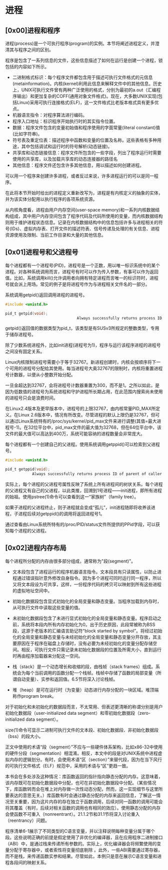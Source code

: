 # 进程

## [0x00]进程和程序

进程(process)是一个可执行程序(program)的实例。本节将阐述进程定义，并澄清其与程序之间的区别。

程序是包含了一系列信息的文件，这些信息描述了如何在运行是创建一个进程，锁包括的内容如下所示。

-  二进制格式标识：每个程序文件都包含用于描述可执行文件格式的元信息(metainformation)。内核(kernel)利用此信息来解释文件中的其他信息。历史上，UNIX可执行文件曾有两种广泛使用的格式，分别为最初的a.out（汇编程序输出）和更加复杂的COFF(通用对象文件格式)。现在，大多数UNIX实现(包括Linux)采用可执行连接格式(ELF)，这一文件格式比老版本格式具有更多优点。
- 机器语言指令：对程序算法进行编码。
- 程序入口地址：标识程序开始执行时的其实指令位置。
- 数据：程序文件包含的变量初始值和程序使用的字面常量(literal constant)值(比如字符串)。
- 符号表及重定位表：描述程序中函数和变量的位置及名称。这些表格有多种用途，其中包括调试和运行时的符号解析(动态链接)。
- 共享库和动态链接信息：程序文件所包含的一些字段，列出了程序运行时需要使用的共享库，以及加载共享库的动态连接器的路径名
- 其他信息：程序文件还包含许多其他信息，用以描述如何创建进程。

可以用一个程序来创建许多进程，或者反过来说，许多进程运行的可以是同一程序。

在此将本节开始时给出的进程定义重新改写为，进程是有内核定义的抽象的实体，并为该实体分配用以执行程序的各项系统资源。

从内核角度看，进程由用户内存空间(user-space memory)和一系列内核数据结构组成，其中用户内存空间包含了程序代码及代码所使用的变量，而内核数据结构则用于维护进程状态信息。记录在内核数据结构中的信息包括许多与进程相关的符号(IDs)、虚拟内存表、打开文件的描述符表、信号传递及处理的有关信息、进程资源使用及限制、当前工作目录和大量的其他信息。

## [0x01]进程号和父进程号

每个进程都有一个进程号(PID)，进程号是一个正数，用以唯一标识系统中的某个进程。对各种系统调用而言，进程号有时可以作为传入参数，有事可以作为返回值。比如，系统调用kill()允许调用者向拥有特定进程而言唯一的标识符时，进程号就会派上用场。常见的例子是将进程号作为与进程相关文件名的一部分。

系统调用getpid()返回调用进程的进程号。

```c
#include <unistd.h>

pid_t getpid(void);
								Always successfully returns process ID of caller.
```

getpid()返回值的数据类型为pid_t，该类型是有SUSv3所规定的整数类型，专用于储存进程号。

除了少数系统进程外，比如init进程(进程号为1)，程序与运行该程序进程的进程号之间没有固定关系。

Linux内核限制进程号需要小于等于32767。新进程创建时，内核会按顺序将下一个可用的进程号分配给其使用。每当进程号大奥32767的限制时，内核将重置进程号计数器，以便从小整数开始分配。

一旦金超达到32767，会将进程号计数器重置为300，而不是1。之所以如此，是因为低数值的进程号为系统进程和守护进程所长期占用，在此范围内搜索尚未使用的进程号只会是浪费时间。

在Linux2.4版本及更早版本中，进程号的上限32767，由内核常量PID_MAX所定义。在Linux 2.6版本中，情况有所改变。尽管进程的默认上限仍是32767，但可以通过Linux系统特有的/proc/sys/kernel/pid_max文件来进行调整(其值=最大进程号-1)。在32位平台中，pid_max文件的最大值为32768，但在64位平台中，该文件的最大值可以高达到400万，系统可能容纳的进程数量会非常庞大。

每个进程都有一个创建自己的父进程。使用系统调用getppid()可以检索到父进程号。

```c
#include <unistd.h>

pid_t getppid(void);
			Always successfully returns process ID of parent of caller
```

实际上，每个进程的父进程号属性反映了系统上所有进程间的树状关系。每个进程的父进程又有自己的父进程，以此类推，回溯到1号进程——init进程，即所有进程的始祖。使用pstree(1)命令可以查看到这一“家族树”（family tree）。

如果子进程的父进程终止，则子进程就会变成“孤儿”，init进程随即将收养该进程，子进程后续对getppid()的调用将返回进程号1。

通过查看由Linux系统所特有的/proc/PID/status文件所提供的PPid字段，可以获知每个进程的父进程。

## [0x02]进程内存布局

每个进程所分配的内存由很多部分组成，通常称为"段(segment)"。

- 文本段包含了进程运行的程序机器语言指令。文本段具有只读属性，以防止进程通过错误指针意外修改自身指令。因为多个进程可同时运行同一程序，所以又将文本段设为可共享，这样，一份程序代码的拷贝可以映射到所有这些进程的虚拟地址空间中。

- 初始化数据段包含显式初始化的全局变量和静态变量。当程序加载到内存时，从可执行文件中读取这些变量的值。

- 未初始化数据段包含了未进行显式初始化的全局变量和静态变量。程序启动之前，系统将本段内所有内存初始化为0。出于历史原因，此段常被称为BSS段，这源于老版本的汇编语言助记符“block started by symbol”。将经过初始化的全局变量和静态变量与未经初始化的全局变量和静态变量分开存放，其主要原因在于程序在磁盘上存储时，没有必要为未经初始化的变量分配存储空间。相反，可执行文件只需记录未初始化数据段的位置及所需大小，直到运行时再由程序加载器来分配这一空间。

- 栈（stack）是一个动态增长和收缩的段，由栈帧（stack frames）组成。系统会为每个当前调用的函数分配一个栈帧。栈帧中存储了函数的局部变量（所谓自动变量）、实参和返回值。6.5节将深入讨论栈帧。
- 堆（heap）是可在运行时（为变量）动态进行内存分配的一块区域。堆顶端称作program break。

对于初始化和未初始化的数据段而言，不太常用、但表述更清晰的称谓分别是用户初始化数据段（user-initialized data segment）和零初始化数据段（zero-initialized data segment）。

size(1)命令可显示二进制可执行文件的文本段、初始化数据段、非初始化数据段（bss）的段大小。

正文中使用的术语“段（segment）”不应与一些硬件体系架构，比如x86-32中使用的硬件分段（segmentation）相混淆。相反，本文中的段是对UNIX系统中进程虚拟内存的逻辑划分。有时，会使用术语“区（section）”来替代段，因为在当下风行的可执行文件格式（ELF）规范中，采用的术语与“区”更趋一致。

本书会在多处涉及这种情况：库函数返回的指针指向静态分配的内存。这意味着，该内存既可在初始化数据段中分配，也可在非初始化数据段中分配。（某些情况下，库函数转而会在堆上对内存做一次性动态分配，然而，这一实现细节与这里所要表达的意思无关。）库函数有时会通过静态分配的内存来返回信息，了解这一情况至关重要，因为这片内存的存在独立于函数调用，后续对同一函数的调用可能会将其覆盖（有时，后续对相关函数的调用也有相同的效应）。使用静态分配的内存会使函数不可重入（nonreentrant）。21.1.2节和31.1节将深入讨论重入（reentrancy）问题。

程序清单6-1展示了不同类型的C语言变量，并以注释说明每种变量分属于哪个段。这些说明正确的前提是假定使用了非优化的编译器，且在应用程序二进制接口（ABI）中，是通过栈来传递所有参数的。实际上，优化编译器会将频繁使用的变量分配于寄存器中，或者索性将变量彻底剔除 。此外，一些ABI需要通过寄存器，而不是栈，来传递函数实参和结果。尽管如此，本例只是意在展示C语言变量和进程各段间的映射关系。

